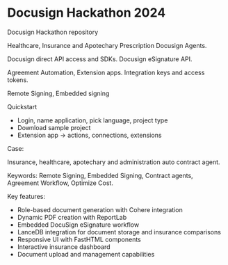 # Docusign Hackathon 2024

Docusign Hackathon repository

Healthcare, Insurance and Apotechary Prescription Docusign Agents.

Docusign direct API access and SDKs. Docusign eSignature API.

Agreement Automation, Extension apps. Integration keys and access tokens.

Remote Signing, Embedded signing

Quickstart

- Login, name application, pick language, project type
- Download sample project
- Extension app -> actions, connections, extensions

Case:

Insurance, healthcare, apotechary and administration auto contract agent.

Keywords: Remote Signing, Embedded Signing, Contract agents, Agreement Workflow, Optimize Cost.

Key features:

- Role-based document generation with Cohere integration
- Dynamic PDF creation with ReportLab
- Embedded DocuSign eSignature workflow
- LanceDB integration for document storage and insurance comparisons
- Responsive UI with FastHTML components
- Interactive insurance dashboard
- Document upload and management capabilities
